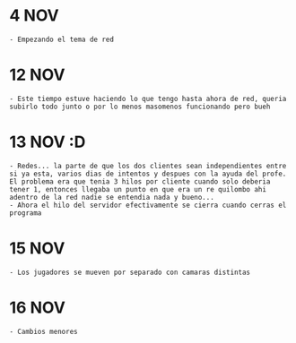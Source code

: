 # 4 NOV
    - Empezando el tema de red

# 12 NOV
    - Este tiempo estuve haciendo lo que tengo hasta ahora de red, queria subirlo todo junto o por lo menos masomenos funcionando pero bueh

# 13 NOV :D
    - Redes... la parte de que los dos clientes sean independientes entre si ya esta, varios dias de intentos y despues con la ayuda del profe. El problema era que tenia 3 hilos por cliente cuando solo deberia tener 1, entonces llegaba un punto en que era un re quilombo ahi adentro de la red nadie se entendia nada y bueno...
    - Ahora el hilo del servidor efectivamente se cierra cuando cerras el programa 

# 15 NOV
    - Los jugadores se mueven por separado con camaras distintas


# 16 NOV
    - Cambios menores